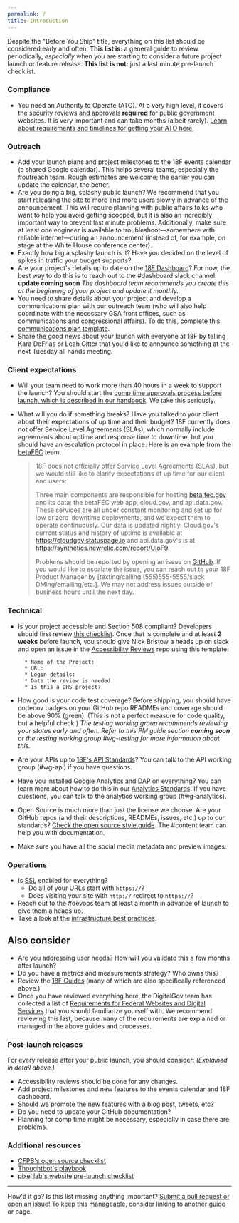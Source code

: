 ```yaml
---
permalink: /
title: Introduction
---
```


Despite the "Before You Ship" title, everything on this list should be considered early and often. **This list is:** a general guide to review periodically, _especially_ when you are starting to consider a future project launch or feature release. **This list is not:** just a last minute pre-launch checklist.

### Compliance

* You need an Authority to Operate (ATO). At a very high level, it covers the security reviews and approvals **required** for public government websites. It is very important and can take months (albeit rarely). [Learn about requirements and timelines for getting your ATO here.](ato-and-you/)

### Outreach

* Add your launch plans and project milestones to the 18F events calendar (a shared Google calendar). This helps several teams, especially the #outreach team. Rough estimates are welcome; the earlier you can update the calendar, the better.
* Are you doing a big, splashy public launch? We recommend that you start releasing the site to more and more users slowly in advance of the announcement. This will require planning with public affairs folks who want to help you avoid getting scooped, but it is also an incredibly important way to prevent last minute problems. Additionally, make sure at least one engineer is available to troubleshoot&mdash;somewhere with reliable internet&mdash;during an announcement (instead of, for example, on stage at the White House conference center).
* Exactly how big a splashy launch is it? Have you decided on the level of spikes in traffic your budget supports?
* Are your project's details up to date on the [18F Dashboard](https://18f.gsa.gov/dashboard)? For now, the best way to do this is to reach out to the #dashboard slack channel. **update coming soon** _The dashboard team recommends you create this at the beginning of your project and update it monthly._
* You need to share details about your project and develop a communications plan with our outreach team (who will also help coordinate with the necessary GSA front offices, such as communications and congressional affairs). To do this, complete this [communications plan template](https://docs.google.com/document/d/1xc7H6m7lfesCN-phJGvGSDPmtoinB5sM9KAA8deMNTQ/edit).
* Share the good news about your launch with everyone at 18F by telling Kara DeFrias or Leah Gitter that you'd like to announce something at the next Tuesday all hands meeting.

### Client expectations

* Will your team need to work more than 40 hours in a week to support the launch? You should start the [comp time approvals process before launch, which is described in our handbook](https://github.com/18F/handbook/blob/staging/articles/5-training-and-professional-development/classes/benefits.md#comp-time). We take this seriously.
* What will you do if something breaks? Have you talked to your client about their expectations of up time and their budget? 18F currently does not offer Service Level Agreements (SLAs), which normally include agreements about uptime and response time to downtime, but you should have an escalation protocol in place. Here is an example from the [betaFEC](https://beta.fec.gov) team.

    > 18F does not officially offer Service Level Agreements (SLAs), but we would still like to clarify expectations of up time for our client and users:
    >
    > Three main components are responsible for hosting [beta.fec.gov](https://beta.fec.gov) and its data: the betaFEC web app, cloud.gov, and api.data.gov. These services are all under constant monitoring and set up for low or zero-downtime deployments, and we expect them to operate continuously. Our data is updated nightly. Cloud.gov's current status and history of uptime is available at https://cloudgov.statuspage.io and api.data.gov's is at https://synthetics.newrelic.com/report/UIoF9.
    >
    > Problems should be reported by opening an issue on [GitHub](https://github.com/18F/openfec). If you would like to escalate the issue, you can reach out to your 18F Product Manager by [texting/calling (555)555-5555/slack DMing/emailing/etc.]. We may not address issues outside of business hours until the next day.

### Technical

* Is your project accessible and Section 508 compliant? Developers should first review [this checklist](https://pages.18f.gov/accessibility/checklist/). Once that is complete and at least **2 weeks** before launch, you should give Nick Bristow a heads up on slack and open an issue in the [Accessibility Reviews](https://github.com/18F/Accessibility_Reviews) repo using this template: <!-- backtick+markdown formatting didn't work here -->

        * Name of the Project:
        * URL:
        * Login details:
        * Date the review is needed:
        * Is this a DHS project?
* How good is your code test coverage? Before shipping, you should have codecov badges on your GitHub repo READMEs and coverage should be above 90% (green). (This is not a perfect measure for code quality, but a helpful check.) _The testing working group recommends reviewing your status early and often. Refer to this PM guide section **coming soon** or the testing working group #wg-testing for more information about this._
* Are your APIs up to [18F's API Standards](https://github.com/18f/api-standards)? You can talk to the API working group (#wg-api) if you have questions.
* Have you installed Google Analytics and [DAP](https://www.digitalgov.gov/services/dap/) on everything? You can learn more about how to do this in our [Analytics Standards](https://github.com/18F/analytics-standards). If you have questions, you can talk to the analytics working group (#wg-analytics).
* Open Source is much more than just the license we choose. Are your GitHub repos (and their descriptions, READMEs, issues, etc.) up to our standards? [Check the open source style guide](https://pages.18f.gov/open-source-guide/index.html). The #content team can help you with documentation.
* Make sure you have all the social media metadata and preview images.

### Operations

* Is [SSL](https://github.com/18f/https) enabled for everything?
    * Do all of your URLs start with `https://`?
    * Does visiting your site with `http://` redirect to `https://`?
* Reach out to the #devops team at least a month in advance of launch to give them a heads up.
* Take a look at the [infrastructure best practices](infrastructure/).

## Also consider

* Are you addressing user needs?  How will you validate this a few months after launch?
* Do you have a metrics and measurements strategy? Who owns this?
* Review the [18F Guides](https://guides.18f.gov) (many of which are also specifically referenced above.)
* Once you have reviewed everything here, the DigitalGov team has collected a list of [Requirements for Federal Websites and Digital Services](http://www.digitalgov.gov/resources/checklist-of-requirements-for-federal-digital-services/) that you should familiarize yourself with. We recommend reviewing this last, because many of the requirements are explained or managed in the above guides and processes.

### Post-launch releases

For every release after your public launch, you should consider: _(Explained in detail above.)_

* Accessibility reviews should be done for any changes.
* Add project milestones and new features to the events calendar and 18F dashboard.
* Should we promote the new features with a blog post, tweets, etc?
* Do you need to update your GitHub documentation?
* Planning for comp time might be necessary, especially in case there are problems.

### Additional resources

* [CFPB's open source checklist](https://github.com/cfpb/ckan-installer/blob/master/opensource-checklist.md)
* [Thoughtbot's playbook](https://playbook.thoughtbot.com/#production)
* [pixel lab's website pre-launch checklist](http://thepixellab.com.au/the-website-pre-launch-checklist/)

---

How'd it go? Is this list missing anything important? [Submit a pull request or open an issue!](https://github.com/18f/before-you-ship) To keep this manageable, consider linking to another guide or page.
